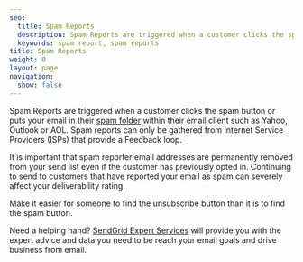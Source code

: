 ```yaml
---
seo:
  title: Spam Reports
  description: Spam Reports are triggered when a customer clicks the spam button in their email client.
  keywords: spam report, spam reports
title: Spam Reports
weight: 0
layout: page
navigation:
  show: false
---
```


Spam Reports are triggered when a customer clicks the spam button or puts your email in their [spam folder]({{root_url}}/glossary/bulk-mail-folder/) within their email client such as Yahoo, Outlook or AOL. Spam reports can only be gathered from Internet Service Providers (ISPs) that provide a Feedback loop.

It is important that spam reporter email addresses are permanently removed from your send list even if the customer has previously opted in. Continuing to send to customers that have reported your email as spam can severely affect your deliverability rating.

<call-out>

Make it easier for someone to find the unsubscribe button than it is to find the spam button.

</call-out>

<call-out>

Need a helping hand? [SendGrid Expert Services](https://sendgrid.com/solutions/expert-services/?utm_source=docs) will provide you with the expert advice and data you need to be reach your email goals and drive business from email.

</call-out>
